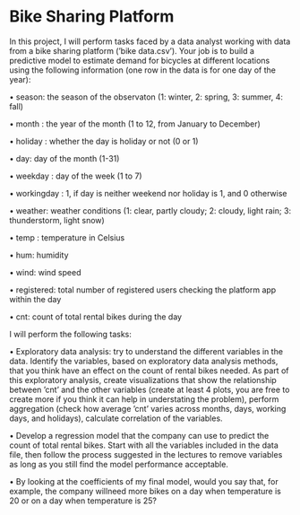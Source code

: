 # Bike Sharing Platform

In this project, I will perform tasks faced by a data analyst working with data from a bike sharing platform (’bike data.csv’). Your job is to build a predictive model to estimate demand for bicycles at different locations using the following information (one row in the data is for one day of the year):

• season: the season of the observaton (1: winter, 2: spring, 3: summer, 4: fall)

• month : the year of the month (1 to 12, from January to December)

• holiday : whether the day is holiday or not (0 or 1)

• day: day of the month (1-31)

• weekday : day of the week (1 to 7)

• workingday : 1, if day is neither weekend nor holiday is 1, and 0 otherwise

• weather: weather conditions (1: clear, partly cloudy; 2: cloudy, light rain; 3: thunderstorm, light snow)

• temp : temperature in Celsius

• hum: humidity

• wind: wind speed

• registered: total number of registered users checking the platform app within the day

• cnt: count of total rental bikes during the day


I will perform the following tasks:

• Exploratory data analysis: try to understand the different variables in the data. Identify the variables, based on exploratory data analysis methods, that you think have an effect on the count of rental bikes needed. As part of this exploratory analysis, create visualizations that show the relationship between ’cnt’ and the other variables (create at least 4 plots, you are free to create more if you think it can help in understating the problem), perform aggregation (check how average ’cnt’ varies across months, days, working days, and holidays), calculate correlation of the variables.

• Develop a regression model that the company can use to predict the count of total rental bikes. Start with all the variables included in the data file, then follow the process suggested in the lectures to remove variables as long as you still find the model performance acceptable.

• By looking at the coefficients of my final model, would you say that, for example, the company willneed more bikes on a day when temperature is 20 or on a day when temperature is 25?
